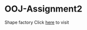 # OOJ-Assignment2
Shape factory
Click [here]( https://sunlei2007.github.io/OOJ-ShapeFactory/) to visit 